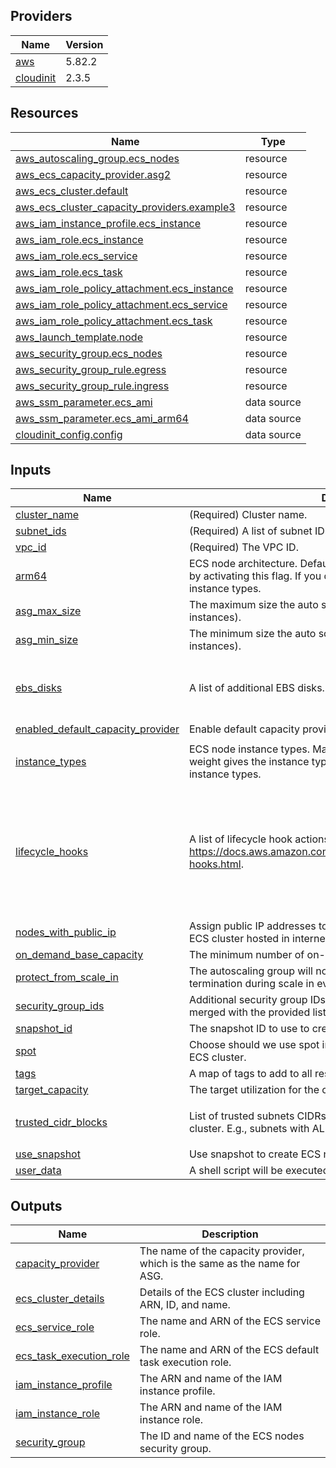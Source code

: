 <!-- BEGIN_TF_DOCS -->


## Providers

| Name | Version |
|------|---------|
| <a name="provider_aws"></a> [aws](#provider_aws) | 5.82.2 |
| <a name="provider_cloudinit"></a> [cloudinit](#provider_cloudinit) | 2.3.5 |

## Resources

| Name | Type |
|------|------|
| [aws_autoscaling_group.ecs_nodes](https://registry.terraform.io/providers/hashicorp/aws/latest/docs/resources/autoscaling_group) | resource |
| [aws_ecs_capacity_provider.asg2](https://registry.terraform.io/providers/hashicorp/aws/latest/docs/resources/ecs_capacity_provider) | resource |
| [aws_ecs_cluster.default](https://registry.terraform.io/providers/hashicorp/aws/latest/docs/resources/ecs_cluster) | resource |
| [aws_ecs_cluster_capacity_providers.example3](https://registry.terraform.io/providers/hashicorp/aws/latest/docs/resources/ecs_cluster_capacity_providers) | resource |
| [aws_iam_instance_profile.ecs_instance](https://registry.terraform.io/providers/hashicorp/aws/latest/docs/resources/iam_instance_profile) | resource |
| [aws_iam_role.ecs_instance](https://registry.terraform.io/providers/hashicorp/aws/latest/docs/resources/iam_role) | resource |
| [aws_iam_role.ecs_service](https://registry.terraform.io/providers/hashicorp/aws/latest/docs/resources/iam_role) | resource |
| [aws_iam_role.ecs_task](https://registry.terraform.io/providers/hashicorp/aws/latest/docs/resources/iam_role) | resource |
| [aws_iam_role_policy_attachment.ecs_instance](https://registry.terraform.io/providers/hashicorp/aws/latest/docs/resources/iam_role_policy_attachment) | resource |
| [aws_iam_role_policy_attachment.ecs_service](https://registry.terraform.io/providers/hashicorp/aws/latest/docs/resources/iam_role_policy_attachment) | resource |
| [aws_iam_role_policy_attachment.ecs_task](https://registry.terraform.io/providers/hashicorp/aws/latest/docs/resources/iam_role_policy_attachment) | resource |
| [aws_launch_template.node](https://registry.terraform.io/providers/hashicorp/aws/latest/docs/resources/launch_template) | resource |
| [aws_security_group.ecs_nodes](https://registry.terraform.io/providers/hashicorp/aws/latest/docs/resources/security_group) | resource |
| [aws_security_group_rule.egress](https://registry.terraform.io/providers/hashicorp/aws/latest/docs/resources/security_group_rule) | resource |
| [aws_security_group_rule.ingress](https://registry.terraform.io/providers/hashicorp/aws/latest/docs/resources/security_group_rule) | resource |
| [aws_ssm_parameter.ecs_ami](https://registry.terraform.io/providers/hashicorp/aws/latest/docs/data-sources/ssm_parameter) | data source |
| [aws_ssm_parameter.ecs_ami_arm64](https://registry.terraform.io/providers/hashicorp/aws/latest/docs/data-sources/ssm_parameter) | data source |
| [cloudinit_config.config](https://registry.terraform.io/providers/hashicorp/cloudinit/latest/docs/data-sources/config) | data source |

## Inputs

| Name | Description | Type | Default | Required |
|------|-------------|------|---------|:--------:|
| <a name="input_cluster_name"></a> [cluster_name](#input_cluster_name) | (Required) Cluster name. | `string` | n/a | yes |
| <a name="input_subnet_ids"></a> [subnet_ids](#input_subnet_ids) | (Required) A list of subnet IDs. | `list(string)` | n/a | yes |
| <a name="input_vpc_id"></a> [vpc_id](#input_vpc_id) | (Required) The VPC ID. | `string` | n/a | yes |
| <a name="input_arm64"></a> [arm64](#input_arm64) | ECS node architecture. Default is `amd64`. You can change it to `arm64` by activating this flag. If you do, then you should use corresponding instance types. | `bool` | `false` | no |
| <a name="input_asg_max_size"></a> [asg_max_size](#input_asg_max_size) | The maximum size the auto scaling group (measured in EC2 instances). | `number` | `30` | no |
| <a name="input_asg_min_size"></a> [asg_min_size](#input_asg_min_size) | The minimum size the auto scaling group (measured in EC2 instances). | `number` | `10` | no |
| <a name="input_ebs_disks"></a> [ebs_disks](#input_ebs_disks) | A list of additional EBS disks. | <pre>map(object({<br/>    volume_size           = string<br/>    delete_on_termination = bool<br/>  }))</pre> | `{}` | no |
| <a name="input_enabled_default_capacity_provider"></a> [enabled_default_capacity_provider](#input_enabled_default_capacity_provider) | Enable default capacity provider strategy. | `bool` | `true` | no |
| <a name="input_instance_types"></a> [instance_types](#input_instance_types) | ECS node instance types. Maps of pairs like `type = weight`. Where weight gives the instance type a proportional weight to other instance types. | `map(any)` | <pre>{<br/>  "t3a.small": 2<br/>}</pre> | no |
| <a name="input_lifecycle_hooks"></a> [lifecycle_hooks](#input_lifecycle_hooks) | A list of lifecycle hook actions. See details at https://docs.aws.amazon.com/autoscaling/ec2/userguide/lifecycle-hooks.html. | <pre>list(object({<br/>    name                    = string<br/>    lifecycle_transition    = string<br/>    default_result          = string<br/>    heartbeat_timeout       = number<br/>    role_arn                = string<br/>    notification_target_arn = string<br/>    notification_metadata   = string<br/>  }))</pre> | `[]` | no |
| <a name="input_nodes_with_public_ip"></a> [nodes_with_public_ip](#input_nodes_with_public_ip) | Assign public IP addresses to ECS cluster nodes. Useful when an ECS cluster hosted in internet facing networks. | `bool` | `false` | no |
| <a name="input_on_demand_base_capacity"></a> [on_demand_base_capacity](#input_on_demand_base_capacity) | The minimum number of on-demand EC2 instances. | `number` | `0` | no |
| <a name="input_protect_from_scale_in"></a> [protect_from_scale_in](#input_protect_from_scale_in) | The autoscaling group will not select instances with this setting for termination during scale in events. | `bool` | `true` | no |
| <a name="input_security_group_ids"></a> [security_group_ids](#input_security_group_ids) | Additional security group IDs. Default security group would be merged with the provided list. | `list(string)` | `[]` | no |
| <a name="input_snapshot_id"></a> [snapshot_id](#input_snapshot_id) | The snapshot ID to use to create ECS nodes. | `string` | `""` | no |
| <a name="input_spot"></a> [spot](#input_spot) | Choose should we use spot instances or on-demand to populate ECS cluster. | `bool` | `false` | no |
| <a name="input_tags"></a> [tags](#input_tags) | A map of tags to add to all resources. | `map(string)` | `{}` | no |
| <a name="input_target_capacity"></a> [target_capacity](#input_target_capacity) | The target utilization for the cluster. A number between 1 and 100. | `number` | `100` | no |
| <a name="input_trusted_cidr_blocks"></a> [trusted_cidr_blocks](#input_trusted_cidr_blocks) | List of trusted subnets CIDRs with hosts that should connect to the cluster. E.g., subnets with ALB and bastion hosts. | `list(string)` | <pre>[<br/>  "0.0.0.0/0"<br/>]</pre> | no |
| <a name="input_use_snapshot"></a> [use_snapshot](#input_use_snapshot) | Use snapshot to create ECS nodes. | `bool` | `false` | no |
| <a name="input_user_data"></a> [user_data](#input_user_data) | A shell script will be executed at once at EC2 instance start. | `string` | `""` | no |

## Outputs

| Name | Description |
|------|-------------|
| <a name="output_capacity_provider"></a> [capacity_provider](#output_capacity_provider) | The name of the capacity provider, which is the same as the name for ASG. |
| <a name="output_ecs_cluster_details"></a> [ecs_cluster_details](#output_ecs_cluster_details) | Details of the ECS cluster including ARN, ID, and name. |
| <a name="output_ecs_service_role"></a> [ecs_service_role](#output_ecs_service_role) | The name and ARN of the ECS service role. |
| <a name="output_ecs_task_execution_role"></a> [ecs_task_execution_role](#output_ecs_task_execution_role) | The name and ARN of the ECS default task execution role. |
| <a name="output_iam_instance_profile"></a> [iam_instance_profile](#output_iam_instance_profile) | The ARN and name of the IAM instance profile. |
| <a name="output_iam_instance_role"></a> [iam_instance_role](#output_iam_instance_role) | The ARN and name of the IAM instance role. |
| <a name="output_security_group"></a> [security_group](#output_security_group) | The ID and name of the ECS nodes security group. |
<!-- END_TF_DOCS -->